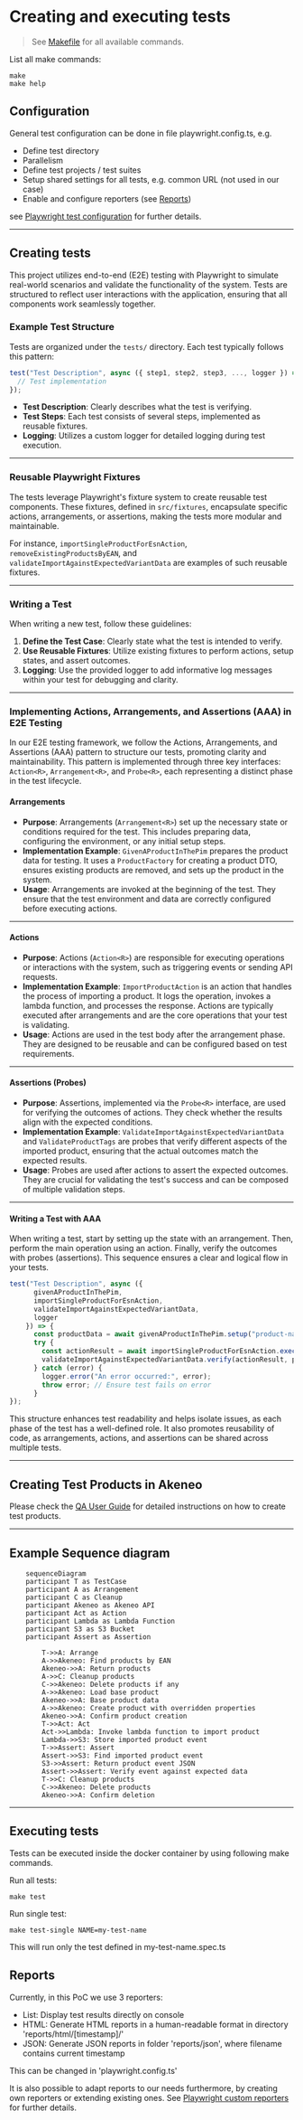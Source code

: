 # Creating and executing tests

> See [Makefile](../Makefile) for all available commands.

List all make commands:

```shell
make
make help
```

## Configuration

General test configuration can be done in file playwright.config.ts, e.g.

- Define test directory
- Parallelism
- Define test projects / test suites
- Setup shared settings for all tests, e.g. common URL (not used in our case)
- Enable and configure reporters (see [Reports](#reports))

see [Playwright test configuration](https://playwright.dev/docs/test-configuration) for further details.

---

## Creating tests

This project utilizes end-to-end (E2E) testing with Playwright to simulate real-world scenarios and validate the
functionality of the system. Tests are structured to reflect user interactions with the application, ensuring that all
components work seamlessly together.

### Example Test Structure

Tests are organized under the `tests/` directory. Each test typically follows this pattern:

```javascript
test("Test Description", async ({ step1, step2, step3, ..., logger }) => {
  // Test implementation
});
```

- **Test Description**: Clearly describes what the test is verifying.
- **Test Steps**: Each test consists of several steps, implemented as reusable fixtures.
- **Logging**: Utilizes a custom logger for detailed logging during test execution.

---

### Reusable Playwright Fixtures

The tests leverage Playwright's fixture system to create reusable test components. These fixtures, defined
in `src/fixtures`, encapsulate specific actions, arrangements, or assertions, making the tests more modular and
maintainable.

For instance, `importSingleProductForEsnAction`, `removeExistingProductsByEAN`,
and `validateImportAgainstExpectedVariantData` are examples of such reusable fixtures.

---

### Writing a Test

When writing a new test, follow these guidelines:

1. **Define the Test Case**: Clearly state what the test is intended to verify.
2. **Use Reusable Fixtures**: Utilize existing fixtures to perform actions, setup states, and assert outcomes.
3. **Logging**: Use the provided logger to add informative log messages within your test for debugging and clarity.

---

### Implementing Actions, Arrangements, and Assertions (AAA) in E2E Testing

In our E2E testing framework, we follow the Actions, Arrangements, and Assertions (AAA) pattern to structure our tests,
promoting clarity and maintainability. This pattern is implemented through three key
interfaces: `Action<R>`, `Arrangement<R>`, and `Probe<R>`, each representing a distinct phase in the test lifecycle.

#### Arrangements

- **Purpose**: Arrangements (`Arrangement<R>`) set up the necessary state or conditions required for the test. This
  includes preparing data, configuring the environment, or any initial setup steps.
- **Implementation Example**: `GivenAProductInThePim` prepares the product data for testing. It uses a `ProductFactory`
  for creating a product DTO, ensures existing products are removed, and sets up the product in the system.
- **Usage**: Arrangements are invoked at the beginning of the test. They ensure that the test environment and data are
  correctly configured before executing actions.

---

#### Actions

- **Purpose**: Actions (`Action<R>`) are responsible for executing operations or interactions with the system, such as
  triggering events or sending API requests.
- **Implementation Example**: `ImportProductAction` is an action that handles the process of importing a product. It
  logs the operation, invokes a lambda function, and processes the response. Actions are typically executed after
  arrangements and are the core operations that your test is validating.
- **Usage**: Actions are used in the test body after the arrangement phase. They are designed to be reusable and can be
  configured based on test requirements.

---

#### Assertions (Probes)

- **Purpose**: Assertions, implemented via the `Probe<R>` interface, are used for verifying the outcomes of actions.
  They check whether the results align with the expected conditions.
- **Implementation Example**: `ValidateImportAgainstExpectedVariantData` and `ValidateProductTags` are probes that
  verify different aspects of the imported product, ensuring that the actual outcomes match the expected results.
- **Usage**: Probes are used after actions to assert the expected outcomes. They are crucial for validating the test's
  success and can be composed of multiple validation steps.

---

#### Writing a Test with AAA

When writing a test, start by setting up the state with an arrangement. Then, perform the main operation using an
action. Finally, verify the outcomes with probes (assertions). This sequence ensures a clear and logical flow in your
tests.

```javascript
test("Test Description", async ({
      givenAProductInThePim,
      importSingleProductForEsnAction,
      validateImportAgainstExpectedVariantData,
      logger
    }) => {
      const productData = await givenAProductInThePim.setup("product-name");
      try {
        const actionResult = await importSingleProductForEsnAction.execute(productData);
        validateImportAgainstExpectedVariantData.verify(actionResult, productData);
      } catch (error) {
        logger.error("An error occurred:", error);
        throw error; // Ensure test fails on error
      }
});
```

This structure enhances test readability and helps isolate issues, as each phase of the test has a well-defined role. It
also promotes reusability of code, as arrangements, actions, and assertions can be shared across multiple tests.

---

## Creating Test Products in Akeneo

Please check the [QA User Guide](./../docs/user-guide-for-qa.md) for detailed instructions on how to create test products.

---

## Example Sequence diagram

```mermaid
    sequenceDiagram
    participant T as TestCase
    participant A as Arrangement
    participant C as Cleanup
    participant Akeneo as Akeneo API
    participant Act as Action
    participant Lambda as Lambda Function
    participant S3 as S3 Bucket
    participant Assert as Assertion
    
        T->>A: Arrange
        A->>Akeneo: Find products by EAN
        Akeneo->>A: Return products
        A->>C: Cleanup products 
        C->>Akeneo: Delete products if any
        A->>Akeneo: Load base product
        Akeneo->>A: Base product data
        A->>Akeneo: Create product with overridden properties
        Akeneo->>A: Confirm product creation
        T->>Act: Act
        Act->>Lambda: Invoke lambda function to import product
        Lambda->>S3: Store imported product event
        T->>Assert: Assert
        Assert->>S3: Find imported product event
        S3->>Assert: Return product event JSON
        Assert->>Assert: Verify event against expected data
        T->>C: Cleanup products
        C->>Akeneo: Delete products
        Akeneo->>A: Confirm deletion
```

---

## Executing tests

Tests can be executed inside the docker container by using following make commands.

Run all tests:

```shell
make test
```

Run single test:

```shell
make test-single NAME=my-test-name
```

This will run only the test defined in my-test-name.spec.ts

## Reports

Currently, in this PoC we use 3 reporters:

- List: Display test results directly on console
- HTML: Generate HTML reports in a human-readable format in directory 'reports/html/[timestamp]/'
- JSON: Generate JSON reports in folder 'reports/json', where filename contains current timestamp

This can be changed in 'playwright.config.ts'

It is also possible to adapt reports to our needs furthermore, by creating own reporters or extending existing ones.
See [Playwright custom reporters](https://playwright.dev/docs/test-reporters#custom-reporters) for further details.
